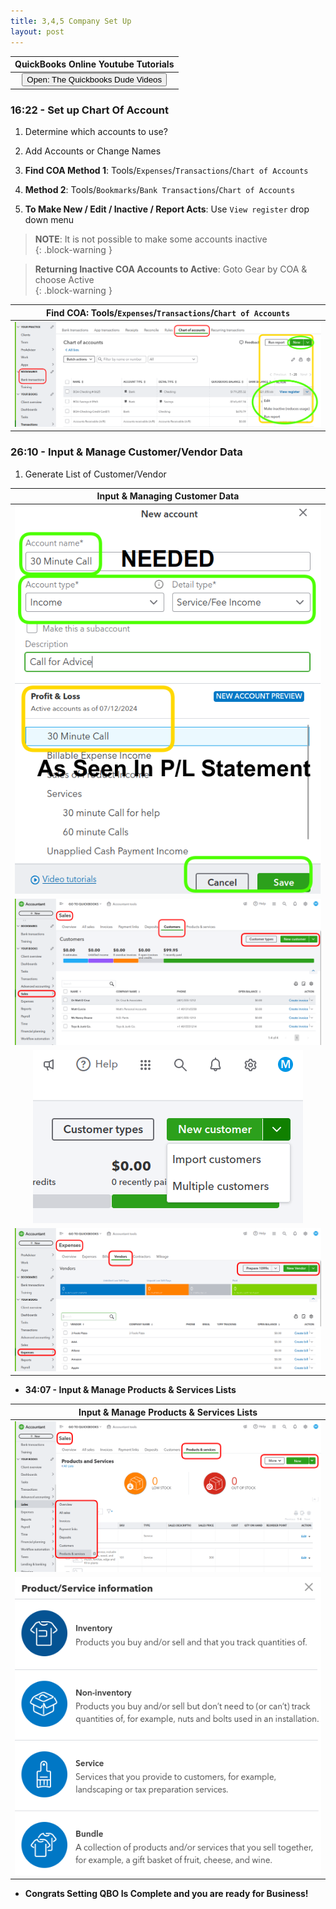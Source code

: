 ```yaml
---
title: 3,4,5 Company Set Up
layout: post
---
```



 <script> function openWindow()
 {window.open("https://www.youtube.com/watch?v=aoWghI3kvpc");}
 </script>

| QuickBooks Online Youtube Tutorials |
|:-:|
| <button onclick="openWindow()">Open: The Quickbooks Dude Videos</button>|


### 16:22 - Set up Chart Of Account 

1. Determine which accounts to use?   

2. Add Accounts or Change Names 

3. **Find COA Method 1**: Tools/`Expenses`/`Transactions`/`Chart of Accounts`   
   
4. **Method 2**: Tools/`Bookmarks`/`Bank Transactions`/`Chart of Accounts`   

5. **To Make New / Edit / Inactive / Report Acts**: Use `View register` drop down menu     

>**NOTE**: It is not possible to make some accounts inactive  
{: .block-warning } 

>**Returning Inactive COA Accounts to Active**: Goto Gear by COA & choose Active  
{: .block-warning }

|**Find COA**: Tools/`Expenses`/`Transactions`/`Chart of Accounts`|
|:--:|
|![3.new.coa](/assets/images/3.new.chart.of.accounts.button.png)|


### 26:10  - Input & Manage Customer/Vendor Data

1. Generate List of Customer/Vendor

|Input & Managing Customer Data|
|:--:|
|![4.1.input.cust.data](/assets/images/4.1.input.cust.vendor.data.2.png)|
|![4.2.input.cust.data](/assets/images/4.2.input.cust.vendor.data.png)|
|![4.4.input.multi.cust.data](/assets/images/4.4.input.multi.cust.data.png)|
|![4.3.input.vendor.data](/assets/images/4.3.input.vendor.data.png)|


- **34:07 - Input & Manage Products & Services Lists**


|Input & Manage Products & Services Lists|
|:--:|
|![5.1.sales.prods.services.lists](/assets/images/5.1.sales.prods.services.lists.png)|
|![5.2.sales.prods.services.types](/assets/images/5.2.sales.prods.services.types.png)|

- **Congrats Setting QBO Is Complete and you are ready for Business!**

